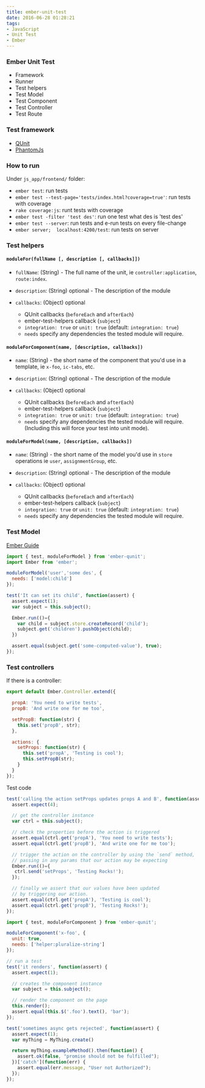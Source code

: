 ```yaml
---
title: ember-unit-test
date: 2016-06-28 01:28:21
tags:
- JavaScript
- Unit Test
- Ember
---
```

### Ember Unit Test

- Framework
- Runner
- Test helpers
- Test Model
- Test Component
- Test Controller
- Test Route


### Test framework

- [QUnit](https://qunitjs.com/)
- [PhantomJs](http://phantomjs.org/)

### How to run

Under `js_app/frontend/` folder:
- `ember test`: run tests
- `ember test --test-page='tests/index.html?coverage=true'`: run tests with coverage
- `rake coverage:js`: runt tests with coverage
- `ember test -filter 'test des'`: run one test what des is 'test des'
- `ember test --server`: run tests and e-run tests on every file-change
- `ember server;  localhost:4200/test`: run tests on server

### Test helpers

#### `moduleFor(fullName [, description [, callbacks]])`

- `fullName`: (String) - The full name of the unit, ie
  `controller:application`, `route:index`.

- `description`: (String) optional - The description of the module

- `callbacks`: (Object) optional
   - QUnit callbacks (`beforeEach` and `afterEach`)
   - ember-test-helpers callback (`subject`)
   - `integration: true` or `unit: true` (default: `integration: true`)
   - `needs` specify any dependencies the tested module will require.

#### `moduleForComponent(name, [description, callbacks])`

- `name`: (String) - the short name of the component that you'd use in a
  template, ie `x-foo`, `ic-tabs`, etc.

- `description`: (String) optional - The description of the module

- `callbacks`: (Object) optional
   - QUnit callbacks (`beforeEach` and `afterEach`)
   - ember-test-helpers callback (`subject`)
   - `integration: true` or `unit: true` (default: `integration: true`)
   - `needs` specify any dependencies the tested module will require.  (Including this will force your test into unit mode).


#### `moduleForModel(name, [description, callbacks])`

- `name`: (String) - the short name of the model you'd use in `store`
  operations ie `user`, `assignmentGroup`, etc.

- `description`: (String) optional - The description of the module

- `callbacks`: (Object) optional
   - QUnit callbacks (`beforeEach` and `afterEach`)
   - ember-test-helpers callback (`subject`)
   - `integration: true` or `unit: true` (default: `integration: true`)
   - `needs` specify any dependencies the tested module will require.

### Test Model
[Ember Guide](http://guides.emberjs.com/v1.13.0/testing/testing-models/)

```js
import { test, moduleForModel } from 'ember-qunit';
import Ember from 'ember';

moduleForModel('user','some des', {
  needs: ['model:child']
});

test('It can set its child', function(assert) {
  assert.expect(1);
  var subject = this.subject();

  Ember.run(()={
    var child = subject.store.createRecord('child');
    subject.get('children').pushObject(child);
  })

  assert.equal(subject.get('some-computed-value'), true);
});
```

### Test controllers

If there is a controller:
```js
export default Ember.Controller.extend({

  propA: 'You need to write tests',
  propB: 'And write one for me too',

  setPropB: function(str) {
    this.set('propB', str);
  },

  actions: {
    setProps: function(str) {
      this.set('propA', 'Testing is cool');
      this.setPropB(str);
    }
  }
});
```
Test code
```js
test('calling the action setProps updates props A and B', function(assert) {
  assert.expect(4);

  // get the controller instance
  var ctrl = this.subject();

  // check the properties before the action is triggered
  assert.equal(ctrl.get('propA'), 'You need to write tests');
  assert.equal(ctrl.get('propB'), 'And write one for me too');

  // trigger the action on the controller by using the `send` method,
  // passing in any params that our action may be expecting
  Ember.run(()={
   ctrl.send('setProps', 'Testing Rocks!');
  });

  // finally we assert that our values have been updated
  // by triggering our action.
  assert.equal(ctrl.get('propA'), 'Testing is cool');
  assert.equal(ctrl.get('propB'), 'Testing Rocks!');
});
```

```js
import { test, moduleForComponent } from 'ember-qunit';

moduleForComponent('x-foo', {
  unit: true,
  needs: ['helper:pluralize-string']
});

// run a test
test('it renders', function(assert) {
  assert.expect(1);

  // creates the component instance
  var subject = this.subject();

  // render the component on the page
  this.render();
  assert.equal(this.$('.foo').text(), 'bar');
});
```
```js
test('sometimes async gets rejected', function(assert) {
  assert.expect(1);
  var myThing = MyThing.create()

  return myThing.exampleMethod().then(function() {
    assert.ok(false, "promise should not be fulfilled");
  })['catch'](function(err) {
    assert.equal(err.message, "User not Authorized");
  });
});
```
